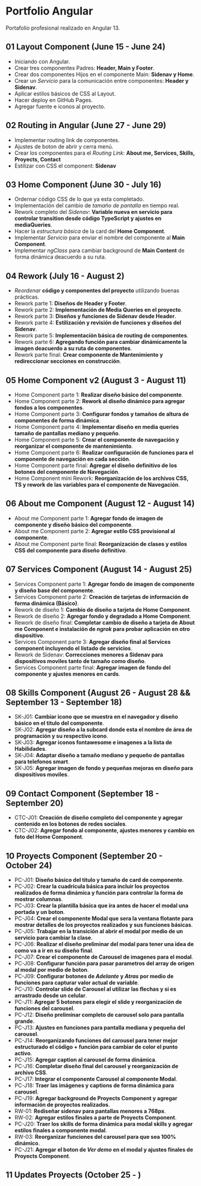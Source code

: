 # Portfolio Angular

Portafolio profesional realizado en Angular 13.

## 01 Layout Component (June 15 - June 24)

- Iniciando con Angular.
- Crear tres componentes Padres: **Header, Main y Footer**.
- Crear dos componentes Hijos en el componente Main: **Sidenav y Home**.
- Crear un _Servicio_ para la comunicación entre componentes: **Header y Sidenav**.
- Aplicar estilos básicos de CSS al Layout.
- Hacer deploy en GitHub Pages.
- Agregar fuente e iconos al proyecto.

## 02 Routing in Angular (June 27 - June 29)

- Implementar routing link de componentes.
- Ajustes de boton de abrir y cerra menú.
- Crear los componentes para el _Routing Link_: **About me, Services, Skills, Proyects, Contact**
- Estilizar con CSS el component: **Sidenav**

## 03 Home Component (June 30 - July 16)

- Ordernar código CSS de lo que ya esta completado.
- Implementación del cambio de _tamaño de pantalla_ en tiempo real.
- Rework completo del _Sidenav_: **Variable nueva en servicio para controlar transition desde código TypeScript y ajustes en mediaQueries**.
- Hacer la _estructura básica_ de la card del **Home Component**.
- Implementar _Servicio_ para enviar el nombre del componente al **Main Component**.
- Implementar _ngClass_ para cambiar background de **Main Content** de forma dinámica deacuerdo a su ruta.

## 04 Rework (July 16 - August 2)

- _Reordenar_ **código y componentes del proyecto** utilizando buenas prácticas.
- Rework parte 1: **Diseños de Header y Footer**.
- Rework parte 2: **Implementación de Media Queries en el proyecto**.
- Rework parte 3: **Diseños y funciones de Sidenav desde Header**.
- Rework parte 4: **Estilización y revisión de funciones y diseños del Sidenav**.
- Rework parte 5: **Implementación básica de routing de componentes**.
- Rework parte 6: **Agregando función para cambiar dinámicamente la imagen deacuerdo a su ruta de componentes**.
- Rework parte final: **Crear componente de Mantenimiento y redireccionar secciones en construcción**.

## 05 Home Component v2 (August 3 - August 11)

- Home Component parte 1: **Realizar diseño básico del componente**.
- Home Component parte 2: **Rework al diseño dinámico para agregar fondos a los componentes**.
- Home Component parte 3: **Configurar fondos y tamaños de altura de componentes de forma dinámica**.
- Home Component parte 4: **Implementar diseño en media queries tamaño de pantallas mediano y pequeño**.
- Home Component parte 5: **Crear el componente de navegación y reorganizar el componente de mantenimiento**.
- Home Component parte 6: **Realizar configuración de funciones para el componente de navegación en cada sección**.
- Home Component parte final: **Agregar el diseño definitivo de los botones del componente de Navegación**.
- Home Component mini Rework: **Reorganización de los archivos CSS, TS y rework de las variables para el componente de Navegación**.

## 06 About me Component (August 12 - August 14)

- About me Component parte 1: **Agregar fondo de imagen de componente y diseño básico del componente**.
- About me Component parte 2: **Agregar estilo CSS provisional al componente**.
- About me Component parte final: **Reorganización de clases y estilos CSS del componente para diseño definitivo**.

## 07 Services Component (August 14 - August 25)

- Services Component parte 1: **Agregar fondo de imagen de componente y diseño base del componente**.
- Services Component parte 2: **Creación de tarjetas de información de forma dinámica (Básico)**.
- Rework de diseño 1: **Cambio de diseño a tarjeta de Home Component**.
- Rework de diseño 2: **Agregar fondo y degradado a Home Component**.
- Rework de diseño final: **Completar cambio de diseño a tarjeta de About me Component e instalación de _ngrok_ para probar aplicación en otro dispositivo**.
- Services Component parte 3: **Agregar diseño final al Services component incluyendo el listado de servicios**.
- Rework de Sidenav: **Correcciones menores a Sidenav para dispositivos moviles tanto de tamaño como diseño**.
- Services Component parte final: **Agregar imagen de fondo del componente y ajustes menores en cards**.

## 08 Skills Component (August 26 - August 28 && September 13 - September 18)

- SK-J01: **Cambiar icono que se muestra en el navegador y diseño básico en el titulo del componente**.
- SK-J02: **Agregar diseño a la subcard donde esta el nombre de área de programación y su respectivo icono**.
- SK-J03: **Agregar iconos fontawesome e imagenes a la lista de Habilidades**.
- SK-J04: **Adaptar diseño a tamaño mediano y pequeño de pantallas para telefonos smart**.
- SK-J05: **Agregar imagen de fondo y pequeñas mejoras en diseño para dispositivos moviles**.

## 09 Contact Component (September 18 - September 20)

- CTC-J01: **Creación de diseño completo del componente y agregar contenido en los botones de redes sociales**.
- CTC-J02: **Agregar fondo al componente, ajustes menores y cambio en foto del Home Component**.

## 10 Proyects Component (September 20 - October 24)

- PC-J01: **Diseño básico del titulo y tamaño de card de componente**.
- PC-J02: **Crear la cuadrícula básica para incluir los proyectos realizados de forma dinámica y función para controlar la forma de mostrar columnas**.
- PC-J03: **Crear la plantilla básica que ira antes de hacer el modal una portada y un boton**.
- PC-J04: **Crear el componente Modal que sera la ventana flotante para mostrar detalles de los proyectos realizados y sus funciones básicas**.
- PC-J05: **Trabajar en la transición al abrir el modal por medio de un servicio para cambiar la clase**.
- PC-J06: **Realizar el diseño preliminar del modal para tener una idea de como va a ir en su diseño final**.
- PC-J07: **Crear el componente de Carousel de imagenes para el modal**.
- PC-J08: **Configurar función para pasar parametros del array de origen al modal por medio de boton**.
- PC-J09: **Configurar botones de _Adelante_ y _Atras_ por medio de funciones para capturar valor actual de variable**.
- PC-J10: **Controlar slide de Carousel al utilizar las flechas y si es arrastrado desde un celular**.
- PC-J11: **Agregar 5 botones para elegir el slide y reorganización de funciones del carousel**.
- PC-J12: **Diseño preliminar completo de carousel solo para pantalla grande**.
- PC-J13: **Ajustes en funciones para pantalla mediana y pequeña del carousel**.
- PC-J14: **Reorganizando funciones del carousel para tener mejor estructurado el código + función para cambiar de color el punto activo**.
- PC-J15: **Agregar caption al carousel de forma dinámica**.
- PC-J16: **Completar diseño final del carousel y reorganización de archivo CSS**.
- PC-J17: **Integrar el componente Carousel al componente Modal**.
- PC-J18: **Traer las imágenes y captions de forma dinámica para carousel**.
- PC-J19: **Agregar background de Proyects Component y agregar información de proyectos realizados**.
- RW-01: **Rediseñar sidenav para pantallas menores a 768px**.
- RW-02: **Agregar estilos finales a parte de Proyects Component**.
- PC-J20: **Traer los skills de forma dinámica para modal skills y agregar estilos finales a componente modal**.
- RW-03: **Reorganizar funciones del carousel para que sea 100% dinámico**.
- PC-J21: **Agregar el boton de _Ver demo_ en el modal y ajustes finales de Proyects Component**.

## 11 Updates Proyects (October 25 - )
